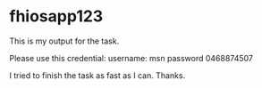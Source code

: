 # fhiosapp123
This is my output for the task.


Please use this credential:
username: msn
password 0468874507


I tried to finish the task as fast as I can. Thanks.
